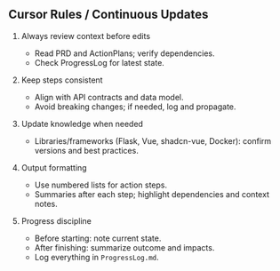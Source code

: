 ## Cursor Rules / Continuous Updates

1. Always review context before edits
   - Read PRD and ActionPlans; verify dependencies.
   - Check ProgressLog for latest state.

2. Keep steps consistent
   - Align with API contracts and data model.
   - Avoid breaking changes; if needed, log and propagate.

3. Update knowledge when needed
   - Libraries/frameworks (Flask, Vue, shadcn-vue, Docker): confirm versions and best practices.

4. Output formatting
   - Use numbered lists for action steps.
   - Summaries after each step; highlight dependencies and context notes.

5. Progress discipline
   - Before starting: note current state.
   - After finishing: summarize outcome and impacts.
   - Log everything in `ProgressLog.md`.


